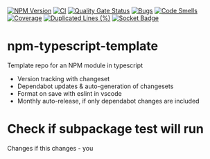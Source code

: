[![NPM Version](https://img.shields.io/npm/v/%40ktarmyshov%2Fnpm-typescript-template)](https://www.npmjs.com/package/@ktarmyshov/npm-typescript-template)
[![CI](https://github.com/kt-npm-modules/npm-typescript-template/actions/workflows/ci.yml/badge.svg?branch=main)](https://github.com/kt-npm-modules/npm-typescript-template/actions/workflows/ci.yml)
[![Quality Gate Status](https://sonarcloud.io/api/project_badges/measure?project=kt-npm-modules_npm-typescript-template&metric=alert_status)](https://sonarcloud.io/summary/new_code?id=kt-npm-modules_npm-typescript-template)
[![Bugs](https://sonarcloud.io/api/project_badges/measure?project=kt-npm-modules_npm-typescript-template&metric=bugs)](https://sonarcloud.io/summary/new_code?id=kt-npm-modules_npm-typescript-template)
[![Code Smells](https://sonarcloud.io/api/project_badges/measure?project=kt-npm-modules_npm-typescript-template&metric=code_smells)](https://sonarcloud.io/summary/new_code?id=kt-npm-modules_npm-typescript-template)
[![Coverage](https://sonarcloud.io/api/project_badges/measure?project=kt-npm-modules_npm-typescript-template&metric=coverage)](https://sonarcloud.io/summary/new_code?id=kt-npm-modules_npm-typescript-template)
[![Duplicated Lines (%)](https://sonarcloud.io/api/project_badges/measure?project=kt-npm-modules_npm-typescript-template&metric=duplicated_lines_density)](https://sonarcloud.io/summary/new_code?id=kt-npm-modules_npm-typescript-template)
[![Socket Badge](https://socket.dev/api/badge/npm/package/@ktarmyshov/npm-typescript-template)](https://socket.dev/npm/package/@ktarmyshov/npm-typescript-template/overview)

# npm-typescript-template

Template repo for an NPM module in typescript

- Version tracking with changeset
- Dependabot updates & auto-generation of changesets
- Format on save with eslint in vscode
- Monthly auto-release, if only dependabot changes are included

# Check if subpackage test will run

Changes if this changes - you
